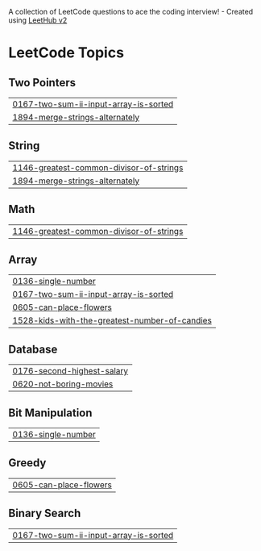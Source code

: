 A collection of LeetCode questions to ace the coding interview! - Created using [LeetHub v2](https://github.com/arunbhardwaj/LeetHub-2.0)
<!---LeetCode Topics Start-->
# LeetCode Topics
## Two Pointers
|  |
| ------- |
| [0167-two-sum-ii-input-array-is-sorted](https://github.com/makkawy16/LeetCode-Problems/tree/master/0167-two-sum-ii-input-array-is-sorted) |
| [1894-merge-strings-alternately](https://github.com/makkawy16/LeetCode-Problems/tree/master/1894-merge-strings-alternately) |
## String
|  |
| ------- |
| [1146-greatest-common-divisor-of-strings](https://github.com/makkawy16/LeetCode-Problems/tree/master/1146-greatest-common-divisor-of-strings) |
| [1894-merge-strings-alternately](https://github.com/makkawy16/LeetCode-Problems/tree/master/1894-merge-strings-alternately) |
## Math
|  |
| ------- |
| [1146-greatest-common-divisor-of-strings](https://github.com/makkawy16/LeetCode-Problems/tree/master/1146-greatest-common-divisor-of-strings) |
## Array
|  |
| ------- |
| [0136-single-number](https://github.com/makkawy16/LeetCode-Problems/tree/master/0136-single-number) |
| [0167-two-sum-ii-input-array-is-sorted](https://github.com/makkawy16/LeetCode-Problems/tree/master/0167-two-sum-ii-input-array-is-sorted) |
| [0605-can-place-flowers](https://github.com/makkawy16/LeetCode-Problems/tree/master/0605-can-place-flowers) |
| [1528-kids-with-the-greatest-number-of-candies](https://github.com/makkawy16/LeetCode-Problems/tree/master/1528-kids-with-the-greatest-number-of-candies) |
## Database
|  |
| ------- |
| [0176-second-highest-salary](https://github.com/makkawy16/LeetCode-Problems/tree/master/0176-second-highest-salary) |
| [0620-not-boring-movies](https://github.com/makkawy16/LeetCode-Problems/tree/master/0620-not-boring-movies) |
## Bit Manipulation
|  |
| ------- |
| [0136-single-number](https://github.com/makkawy16/LeetCode-Problems/tree/master/0136-single-number) |
## Greedy
|  |
| ------- |
| [0605-can-place-flowers](https://github.com/makkawy16/LeetCode-Problems/tree/master/0605-can-place-flowers) |
## Binary Search
|  |
| ------- |
| [0167-two-sum-ii-input-array-is-sorted](https://github.com/makkawy16/LeetCode-Problems/tree/master/0167-two-sum-ii-input-array-is-sorted) |
<!---LeetCode Topics End-->